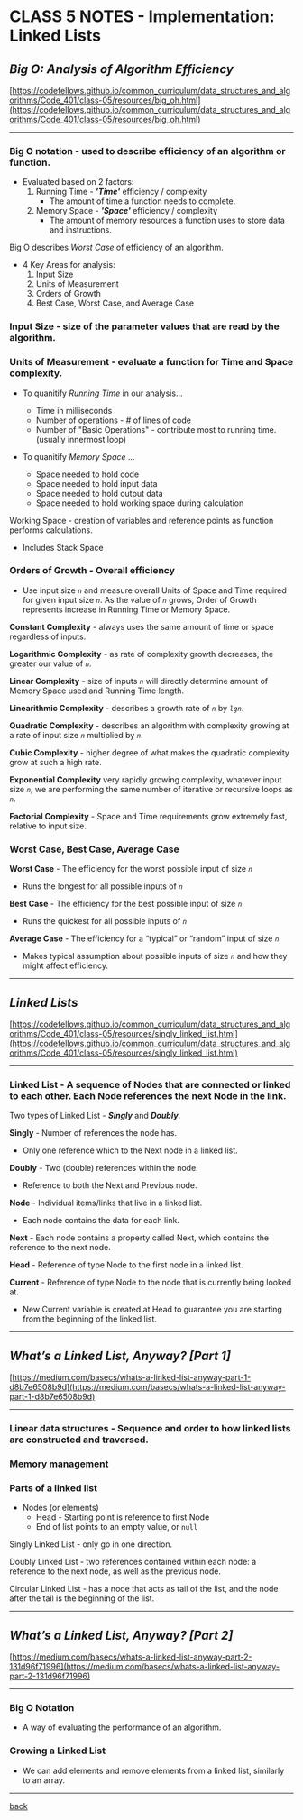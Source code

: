 # CLASS 5 NOTES - Implementation: Linked Lists

## ***Big O: Analysis of Algorithm Efficiency***

[https://codefellows.github.io/common_curriculum/data_structures_and_algorithms/Code_401/class-05/resources/big_oh.html](https://codefellows.github.io/common_curriculum/data_structures_and_algorithms/Code_401/class-05/resources/big_oh.html)

- - -

### **Big O notation** - used to describe efficiency of an algorithm or function.

- Evaluated based on 2 factors:
  1. Running Time - ***'Time'*** efficiency / complexity
      - The amount of time a function needs to complete.
  2. Memory Space - ***'Space'*** efficiency / complexity
      - The amount of memory resources a function uses to store data and instructions.

Big O describes *Worst Case* of efficiency of an algorithm.

- 4 Key Areas for analysis:
  1. Input Size
  2. Units of Measurement
  3. Orders of Growth
  4. Best Case, Worst Case, and Average Case

### **Input Size** - size of the parameter values that are read by the algorithm.

### **Units of Measurement** - evaluate a function for **Time** and **Space** complexity.

- To quanitify *Running Time* in our analysis...
  - Time in milliseconds
  - Number of operations - # of lines of code
  - Number of "Basic Operations" - contribute most to running time. (usually innermost loop)

- To quanitify *Memory Space* ...
  - Space needed to hold code
  - Space needed to hold input data
  - Space needed to hold output data
  - Space needed to hold working space during calculation

Working Space - creation of variables and reference points as function performs calculations.

- Includes Stack Space

### **Orders of Growth** - Overall efficiency

- Use input size *`n`* and measure overall Units of Space and Time required for given input size *`n`*. As the value of *`n`* grows, Order of Growth represents increase in Running Time or Memory Space.

**Constant Complexity** - always uses the same amount of time or space regardless of inputs.

**Logarithmic Complexity** - as rate of complexity growth decreases, the greater our value of *`n`*.

**Linear Complexity** - size of inputs *`n`* will directly determine amount of Memory Space used and Running Time length.

**Linearithmic Complexity** - describes a growth rate of *`n`* by *`lgn`*.

**Quadratic Complexity** - describes an algorithm with complexity growing at a rate of input size *`n`* multiplied by *`n`*.

**Cubic Complexity** - higher degree of what makes the quadratic complexity grow at such a high rate.

**Exponential Complexity** very rapidly growing complexity, whatever input size *`n`*, we are performing the same number of iterative or recursive loops as *`n`*.

**Factorial Complexity** - Space and Time requirements grow extremely fast, relative to input size.

### **Worst Case, Best Case, Average Case**

**Worst Case** - The efficiency for the worst possible input of size *`n`*

- Runs the longest for all possible inputs of *`n`*

**Best Case** - The efficiency for the best possible input of size *`n`*

- Runs the quickest for all possible inputs of *`n`*

**Average Case** - The efficiency for a “typical” or “random” input of size *`n`*

- Makes typical assumption about possible inputs of size *`n`* and how they might affect efficiency.

- - -

## ***Linked Lists***

[https://codefellows.github.io/common_curriculum/data_structures_and_algorithms/Code_401/class-05/resources/singly_linked_list.html](https://codefellows.github.io/common_curriculum/data_structures_and_algorithms/Code_401/class-05/resources/singly_linked_list.html)

- - -

### **Linked List** - A sequence of Nodes that are connected or linked to each other. Each Node references the next Node in the link.

Two types of Linked List - ***Singly*** and ***Doubly***.

**Singly** - Number of references the node has.

- Only one reference which to the Next node in a linked list.

**Doubly** - Two (double) references within the node.

- Reference to both the Next and Previous node.

**Node** - Individual items/links that live in a linked list.

- Each node contains the data for each link.

**Next** - Each node contains a property called Next, which contains the reference to the next node.

**Head** - Reference of type Node to the first node in a linked list.

**Current** - Reference of type Node to the node that is currently being looked at.

- New Current variable is created at Head to guarantee you are starting from the beginning of the linked list.

- - -

## ***What’s a Linked List, Anyway? [Part 1]***

[https://medium.com/basecs/whats-a-linked-list-anyway-part-1-d8b7e6508b9d](https://medium.com/basecs/whats-a-linked-list-anyway-part-1-d8b7e6508b9d)

- - -

### **Linear data structures** - Sequence and order to how linked lists are constructed and traversed.

### **Memory management**

### **Parts of a linked list**

- Nodes (or elements)
  - Head - Starting point is reference to first Node
  - End of list points to an empty value, or `null`

Singly Linked List - only go in one direction.

Doubly Linked List - two references contained within each node: a reference to the next node, as well as the previous node.

Circular Linked List - has a node that acts as tail of the list, and the node after the tail is the beginning of the list.

- - -

## ***What’s a Linked List, Anyway? [Part 2]***

[https://medium.com/basecs/whats-a-linked-list-anyway-part-2-131d96f71996](https://medium.com/basecs/whats-a-linked-list-anyway-part-2-131d96f71996)

- - -

### **Big O Notation**

- A way of evaluating the performance of an algorithm.

### **Growing a Linked List**

- We can add elements and remove elements from a linked list, similarly to an array.

- - -

[back](../README.md)
